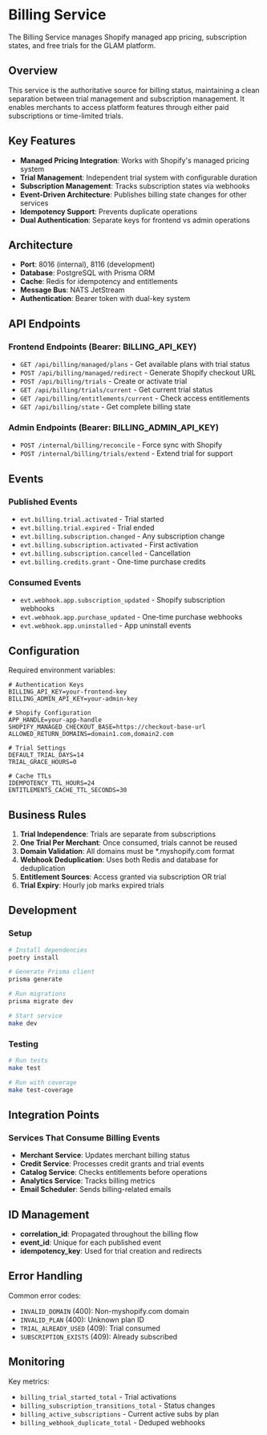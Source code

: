 # Billing Service

The Billing Service manages Shopify managed app pricing, subscription states, and free trials for the GLAM platform.

## Overview

This service is the authoritative source for billing status, maintaining a clean separation between trial management and subscription management. It enables merchants to access platform features through either paid subscriptions or time-limited trials.

## Key Features

- **Managed Pricing Integration**: Works with Shopify's managed pricing system
- **Trial Management**: Independent trial system with configurable duration
- **Subscription Management**: Tracks subscription states via webhooks
- **Event-Driven Architecture**: Publishes billing state changes for other services
- **Idempotency Support**: Prevents duplicate operations
- **Dual Authentication**: Separate keys for frontend vs admin operations

## Architecture

- **Port**: 8016 (internal), 8116 (development)
- **Database**: PostgreSQL with Prisma ORM
- **Cache**: Redis for idempotency and entitlements
- **Message Bus**: NATS JetStream
- **Authentication**: Bearer token with dual-key system

## API Endpoints

### Frontend Endpoints (Bearer: BILLING_API_KEY)

- `GET /api/billing/managed/plans` - Get available plans with trial status
- `POST /api/billing/managed/redirect` - Generate Shopify checkout URL
- `POST /api/billing/trials` - Create or activate trial
- `GET /api/billing/trials/current` - Get current trial status
- `GET /api/billing/entitlements/current` - Check access entitlements
- `GET /api/billing/state` - Get complete billing state

### Admin Endpoints (Bearer: BILLING_ADMIN_API_KEY)

- `POST /internal/billing/reconcile` - Force sync with Shopify
- `POST /internal/billing/trials/extend` - Extend trial for support

## Events

### Published Events

- `evt.billing.trial.activated` - Trial started
- `evt.billing.trial.expired` - Trial ended
- `evt.billing.subscription.changed` - Any subscription change
- `evt.billing.subscription.activated` - First activation
- `evt.billing.subscription.cancelled` - Cancellation
- `evt.billing.credits.grant` - One-time purchase credits

### Consumed Events

- `evt.webhook.app.subscription_updated` - Shopify subscription webhooks
- `evt.webhook.app.purchase_updated` - One-time purchase webhooks
- `evt.webhook.app.uninstalled` - App uninstall events

## Configuration

Required environment variables:

```env
# Authentication Keys
BILLING_API_KEY=your-frontend-key
BILLING_ADMIN_API_KEY=your-admin-key

# Shopify Configuration
APP_HANDLE=your-app-handle
SHOPIFY_MANAGED_CHECKOUT_BASE=https://checkout-base-url
ALLOWED_RETURN_DOMAINS=domain1.com,domain2.com

# Trial Settings
DEFAULT_TRIAL_DAYS=14
TRIAL_GRACE_HOURS=0

# Cache TTLs
IDEMPOTENCY_TTL_HOURS=24
ENTITLEMENTS_CACHE_TTL_SECONDS=30
```

## Business Rules

1. **Trial Independence**: Trials are separate from subscriptions
2. **One Trial Per Merchant**: Once consumed, trials cannot be reused
3. **Domain Validation**: All domains must be *.myshopify.com format
4. **Webhook Deduplication**: Uses both Redis and database for deduplication
5. **Entitlement Sources**: Access granted via subscription OR trial
6. **Trial Expiry**: Hourly job marks expired trials

## Development

### Setup

```bash
# Install dependencies
poetry install

# Generate Prisma client
prisma generate

# Run migrations
prisma migrate dev

# Start service
make dev
```

### Testing

```bash
# Run tests
make test

# Run with coverage
make test-coverage
```

## Integration Points

### Services That Consume Billing Events

- **Merchant Service**: Updates merchant billing status
- **Credit Service**: Processes credit grants and trial events
- **Catalog Service**: Checks entitlements before operations
- **Analytics Service**: Tracks billing metrics
- **Email Scheduler**: Sends billing-related emails

## ID Management

- **correlation_id**: Propagated throughout the billing flow
- **event_id**: Unique for each published event
- **idempotency_key**: Used for trial creation and redirects

## Error Handling

Common error codes:

- `INVALID_DOMAIN` (400): Non-myshopify.com domain
- `INVALID_PLAN` (400): Unknown plan ID
- `TRIAL_ALREADY_USED` (409): Trial consumed
- `SUBSCRIPTION_EXISTS` (409): Already subscribed

## Monitoring

Key metrics:

- `billing_trial_started_total` - Trial activations
- `billing_subscription_transitions_total` - Status changes
- `billing_active_subscriptions` - Current active subs by plan
- `billing_webhook_duplicate_total` - Deduped webhooks
